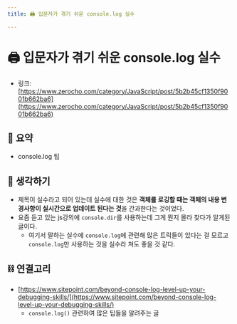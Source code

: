 ```yaml
---
title: 🖨️ 입문자가 겪기 쉬운 console.log 실수

---
```

# 🖨️ 입문자가 겪기 쉬운 console.log 실수

- 링크: [https://www.zerocho.com/category/JavaScript/post/5b2b45cf1350f9001b662ba6](https://www.zerocho.com/category/JavaScript/post/5b2b45cf1350f9001b662ba6)

## 📝 요약 
- console.log 팁  


## 🤔 생각하기   
- 제목이 실수라고 되어 있는데 실수에 대한 것은 **객체를 로깅할 때는 객체의 내용 변경사항이 실시간으로 업데이트 된다는 것**을 간과한다는 것이었다.  
- 요즘 듣고 있는 js강의에 `console.dir`를 사용하는데 그게 뭔지 몰라 찾다가 알게된 글이다.  
  - 여기서 말하는 실수에 `console.log`에 관련해 많은 트릭들이 있다는 걸 모르고 `console.log`만 사용하는 것을 실수라 쳐도 좋을 것 같다. 


## ⛓ 연결고리  
- [https://www.sitepoint.com/beyond-console-log-level-up-your-debugging-skills/](https://www.sitepoint.com/beyond-console-log-level-up-your-debugging-skills/)
  - `console.log()` 관련하여 많은 팁들을 알려주는 글  